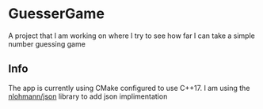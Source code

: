 # GuesserGame
A project that I am working on where I try to see how far I can take a simple number guessing game

## Info
The app is currently using CMake configured to use C++17.
I am using the [nlohmann/json](https://github.com/nlohmann/json) library to add json implimentation

